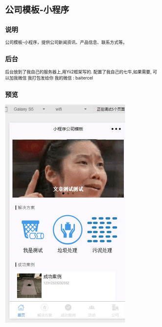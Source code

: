 # 公司模板-小程序

## 说明
公司模板-小程序，提供公司新闻资讯、产品信息、联系方式等。

## 后台
后台放到了我自己的服务器上,用Yii2框架写的. 配置了我自己的七牛,如果需要, 可以加我微信 我打包发给你  我的微信 : baitercel


## 预览
![小程序公司demo演示](https://github.com/baitercel/wechat-company-demo/blob/master/show.gif)







